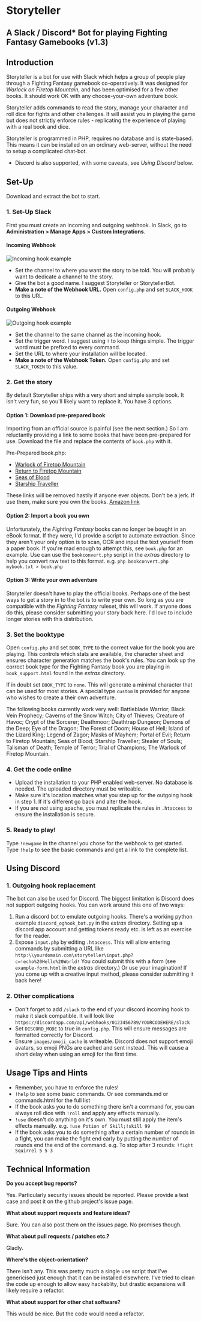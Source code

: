 # Storyteller
## A Slack / Discord* Bot for playing Fighting Fantasy Gamebooks (v1.3)

## Introduction
Storyteller is a bot for use with Slack which helps a group of people play through a Fighting Fantasy gamebook co-operatively. It was designed for _Warlock on Firetop Mountain_, and has been optimised for a few other books. It should work OK with any choose-your-own adventure book.

Storyteller adds commands to read the story, manage your character and roll dice for fights and other challenges. It will assist you in playing the game but does not strictly enforce rules - replicating the experience of playing with a real book and dice.

Storyteller is programmed in PHP, requires no database and is state-based. This means it can be installed on an ordinary web-server, without the need to setup a complicated chat-bot.

* Discord is also supported, with some caveats, see *Using Discord* below.

## Set-Up
Download and extract the bot to start.

### 1. Set-Up Slack
First you must create an incoming and outgoing webhook. In Slack, go to **Administration > Manage Apps > Custom Integrations**.

#### Incoming Webhook
![Incoming hook example](../master/extras/slack_incoming_hook_example.jpg)

- Set the channel to where you want the story to be told. You will probably want to dedicate a channel to the story.
- Give the bot a good name. I suggest Storyteller or StorytellerBot.
- **Make a note of the Webhook URL.** Open `config.php` and set `SLACK_HOOK` to this URL.

#### Outgoing Webhook
![Outgoing hook example](../master/extras/slack_outgoing_hook_example.jpg)

- Set the channel to the same channel as the incoming hook.
- Set the trigger word. I suggest using `!` to keep things simple. The trigger word must be prefixed to every command.
- Set the URL to where your installation will be located.
- **Make a note of the Webhook Token.** Open `config.php` and set `SLACK_TOKEN` to this value.

### 2. Get the story
By default Storyteller ships with a very short and simple sample book. It isn't very fun, so you'll likely want to replace it. You have 3 options.

#### Option 1: Download pre-prepared book
Importing from an official source is painful (see the next section.) So I am reluctantly providing a link to some books that have been pre-prepared for use. Download the file and replace the contents of `book.php` with it.

Pre-Prepared book.php:
- [Warlock of Firetop Mountain](https://pastebin.com/raw/vWWTeMFj)
- [Return to Firetop Mountain](https://pastebin.com/raw/7gFq1WTW)
- [Seas of Blood](https://pastebin.com/raw/Y4t3V1kq)
- [Starship Traveller](https://pastebin.com/raw/wxi722M5)

These links will be removed hastily if anyone ever objects. Don't be a jerk. If use them, make sure you own the books. [Amazon link](http://www.amazon.com/s?url=search-alias%3Daps&field-keywords=fighting+fantasy)

#### Option 2: Import a book you own
Unfortunately, the _Fighting Fantasy_ books can no longer be bought in an eBook format. If they were, I'd provide a script to automate extraction. Since they aren't your only option is to scan, OCR and input the text yourself from a paper book. If you're mad enough to attempt this, see `book.php` for an example. Use can use the `bookconvert.php` script in the *extras* directory to help you convert raw text to this format. e.g. `php bookconvert.php mybook.txt > book.php`

#### Option 3: Write your own adventure
Storyteller doesn't have to play the official books. Perhaps one of the best ways to get a story in to the bot is to write your own. So long as you are compatible with the _Fighting Fantasy_ ruleset, this will work. If anyone does do this, please consider submitting your story back here. I'd love to include longer stories with this distribution.

### 3. Set the booktype
Open `config.php` and set `BOOK_TYPE` to the correct value for the book you are playing. This controls which stats are available, the character sheet and ensures character generation matches the book's rules. You can look up the correct book type for the Fighting Fantasy book you are playing in `book_support.html` found in the *extras* directory.

If in doubt set `BOOK_TYPE` to `none`. This will generate a minimal character that can be used for most stories. A special type `custom` is provided for anyone who wishes to create a their own adventure.

The following books currently work very well: Battleblade Warrior; Black Vein Prophecy; Caverns of the Snow Witch; City of Thieves; Creature of Havoc; Crypt of the Sorcerer; Deathmoor; Deathtrap Dungeon; Demons of the Deep; Eye of the Dragon; The Forest of Doom; House of Hell; Island of the Lizard King; Legend of Zagor; Masks of Mayhem; Portal of Evil; Return to Firetop Mountain; Seas of Blood; Starship Traveller; Stealer of Souls; Talisman of Death; Temple of Terror; Trial of Champions; The Warlock of Firetop Mountain.

### 4. Get the code online
- Upload the installation to your PHP enabled web-server. No database is needed. The uploaded directory must be writeable.
- Make sure it's location matches what you step up for the outgoing hook in step 1. If it's different go back and alter the hook.
- If you are _not_ using apache, you must replicate the rules in `.htaccess` to ensure the installation is secure.

### 5. Ready to play!
Type `!newgame` in the channel you chose for the webhook to get started. Type `!help` to see the basic commands and get a link to the complete list.

## Using Discord

### 1. Outgoing hook replacement
The bot can also be used for Discord. The biggest limitation is Discord does not support outgoing hooks. You can work around this one of two ways:
1. Run a discord bot to emulate outgoing hooks. There's a working python example `discord_oghook_bot.py` in the *extras* directory. Setting up a discord app account and getting tokens ready etc. is left as an exercise for the reader.
2. Expose `input.php` by editing `.htaccess`. This will allow entering commands by submitting a URL like `http:\\yourdomain.com\storyteller\input.php?c=!echo%20Hello%20World!` You could submit this with a form (see `example-form.html` in the *extras* directory.) Or use your imagination!
If you come up with a creative input method, please consider submitting it back here!

### 2. Other complications
- Don't forget to add `/slack` to the end of your discord incoming hook to make it slack compatible. It will look like `https://discordapp.com/api/webhooks/0123456789/YOURCODEHERE/slack`
- Set `DISCORD_MODE` to true in `config.php`. This will ensure messages are formatted correctly for Discord.
- Ensure `images/emoji_cache` is writeable. Discord does not support emoji avatars, so emoji PNGs are cached and sent instead. This will cause a short delay when using an emoji for the first time.

## Usage Tips and Hints
- Remember, you have to enforce the rules!
- `!help` to see some basic commands. Or see commands.md or commands.html for the full list
- If the book asks you to do something there isn't a command for, you can always roll dice with `!roll` and apply any effects manually.
- `!use` doesn't do anything on it's own. You must still apply the item's effects manually. e.g. `!use Potion of Skill;!skill 99`
- If the book asks you to do something after a certain number of rounds in a fight, you can make the fight end early by putting the number of rounds end the end of the command. e.g. To stop after 3 rounds: `!fight Squirrel 5 5 3`

## Technical Information
**Do you accept bug reports?**

Yes. Particularly security issues should be reported. Please provide a test case and post it on the github project's issue page.

**What about support requests and feature ideas?**

Sure. You can also post them on the issues page. No promises though.

**What about pull requests / patches etc.?**

Gladly.

**Where's the object-orientation?**

There isn't any. This was pretty much a single use script that I've genericised just enough that it can be installed elsewhere. I've tried to clean the code up enough to allow easy hackablity, but drastic expansions will likely require a refactor.

**What about support for other chat software?**

This would be nice. But the code would need a refactor.
